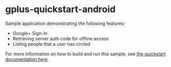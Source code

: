 # gplus-quickstart-android
Sample application demonstrating the following features:

  * Google+ Sign-In
  * Retrieving server auth code for offline access
  * Listing people that a user has circled

For more information on how to build and run this sample, see
[the quickstart documentation here](https://developers.google.com/+/quickstart/android).
